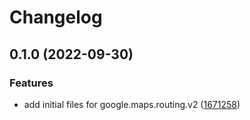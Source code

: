 # Changelog

## 0.1.0 (2022-09-30)


### Features

* add initial files for google.maps.routing.v2 ([1671258](https://github.com/googleapis/google-cloud-node/commit/1671258fe7d2ad326ed105107d788fb3c295fb3b))
